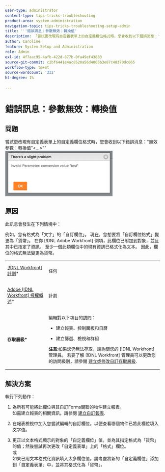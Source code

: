 ```yaml
---
user-type: administrator
content-type: tips-tricks-troubleshooting
product-area: system-administration
navigation-topic: tips-tricks-troubleshooting-setup-admin
title: '''錯誤訊息：參數無效：轉換值'
description: 「嘗試更改現有自定義表單上的自定義欄位格式時，您會收到以下錯誤消息：'無效參數：轉換值'&lt;...&gt;""
author: Caroline
feature: System Setup and Administration
role: Admin
exl-id: 4f7aac95-4afb-422d-877b-0fa49ef43883
source-git-commit: c2bf6441e4ac8520a56d4005b3e87c48370dc065
workflow-type: tm+mt
source-wordcount: '332'
ht-degree: 1%

---
```


# 錯誤訊息：參數無效：轉換值

## 問題

嘗試更改現有自定義表單上的自定義欄位格式時，您會收到以下錯誤消息：&quot;無效參數：轉換值&quot;&lt;...>&quot;&quot;\
![custom_field_format_invalid_parameter_error.png](assets/custom-field-format-invalid-parameter-error-350x148.png)

## 原因

此訊息會發生在下列情境中：

例如，您有格式為「文字」的「自訂欄位」。  現在，您想要將「自訂欄位格式」變更為「貨幣」。 在你 [!DNL Adobe Workfront] 例項，此欄位已附加到對象，並且其中已指定了資訊。 至少一個此類欄位中的現有資訊已格式化為文本。 因此，欄位的格式無法變更為貨幣。

<table style="table-layout:auto"> 
 <col> 
 <col> 
 <tbody> 
  <tr> 
   <td role="rowheader"> <p><a href="https://www.workfront.com/plans" target="_blank">[!DNL Workfront] 計劃</a>*</p> </td> 
   <td>任何</td> 
  </tr> 
  <tr> 
   <td role="rowheader"> <p><a href="../../administration-and-setup/add-users/access-levels-and-object-permissions/wf-licenses.md" class="MCXref xref">Adobe [!DNL Workfront] 授權概述</a>*</p> </td> 
   <td>計劃</td> 
  </tr> 
  <tr data-mc-conditions=""> 
   <td role="rowheader"><strong>存取層級*</strong> </td> 
   <td> <p>編輯對以下項目的訪問：</p> 
    <ul> 
     <li> <p>建立報表、控制面板和日曆</p> </li> 
     <li> <p>建立篩選、檢視和群組</p> </li> 
    </ul> <p><b>注意</b>:如果您仍無法存取，請詢問您的 [!DNL Workfront] 管理員。 若要了解 [!DNL Workfront] 管理員可以更改您的訪問級別，請參閱 <a href="../../administration-and-setup/add-users/configure-and-grant-access/create-modify-access-levels.md" class="MCXref xref">建立或修改自訂存取層級</a>.</p> </td> 
  </tr> 
 </tbody> 
</table>

## 解決方案

執行下列動作：

1. 為所有可能將此欄位與其自訂Forms關聯的物件建立報表。\
   如需建立報表的相關資訊，請參閱 [建立自訂報表](../../reports-and-dashboards/reports/creating-and-managing-reports/create-custom-report.md).

1. 在報表檢視中加入您嘗試編輯的自訂欄位，以便查看哪個物件已將此欄位填入文字值。
1. 更正以文本格式顯示的對象的「自定義欄位」值，並為其指定格式為「貨幣」的值；然後嘗試再次更改「自定義表單」上的「格式」欄位。\
   或\
   如果已用文本格式化資訊填入太多欄位值，請考慮將新的「自定義欄位」添加到「自定義表單」中，並將其格式化為「貨幣」。
